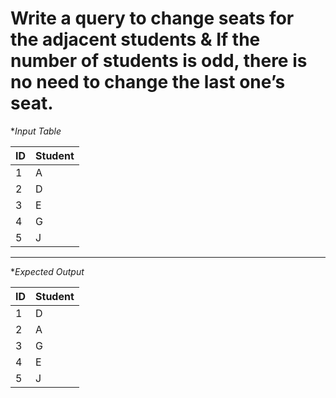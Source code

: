 # Write a query to change seats for the adjacent students & If the number of students is odd, there is no need to change the last one’s seat.

**Input Table*

|  ID  | Student |
|------|---------|
|  1   |    A    |
|  2   |    D    |
|  3   |    E    |
|  4   |    G    |
|  5   |    J    |

-------------------------------------------------------------------------------------------------------------
 **Expected Output*

|  ID  | Student |
|------|---------|
|  1   |    D    |
|  2   |    A    |
|  3   |    G    |
|  4   |    E    |
|  5   |    J    |
